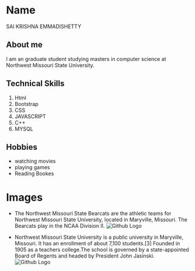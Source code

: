 # Name
SAI KRISHNA EMMADISHETTY

## About me
I am an graduate student studying masters in computer science at Northwest Missouri State University.

## Technical Skills
 1. Html
 2. Bootstrap
 3. CSS
 4. JAVASCRIPT
 5. C++
 6. MYSQL
 
 ## Hobbies
 * watching movies
 * playing games
 * Reading Bookes
 

# Images
* The Northwest Missouri State Bearcats are the athletic teams for Northwest Missouri State University, located in Maryville, Missouri. The Bearcats play in the NCAA Division II.
![Github Logo](https://upload.wikimedia.org/wikipedia/en/thumb/f/fa/Northwest_Missouri_State_Bearcats_logo.svg/300px-Northwest_Missouri_State_Bearcats_logo.svg.png)

* Northwest Missouri State University is a public university in Maryville, Missouri. It has an enrollment of about 7,100 students.[3] Founded in 1905 as a teachers college.The school is governed by a state-appointed Board of Regents and headed by President John Jasinski.
![Github Logo](https://upload.wikimedia.org/wikipedia/en/thumb/b/b9/Northwest_Missouri_State_University_logo.svg/250px-Northwest_Missouri_State_University_logo.svg.png)
     



